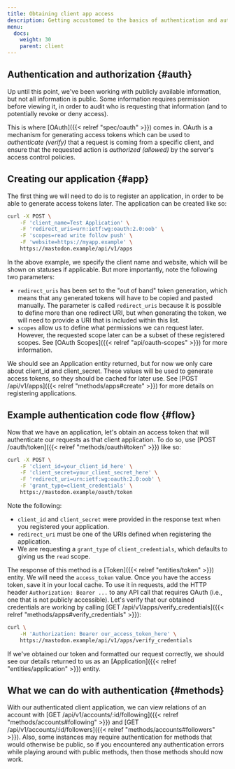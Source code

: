```yaml
---
title: Obtaining client app access
description: Getting accustomed to the basics of authentication and authorization.
menu:
  docs:
    weight: 30
    parent: client
---
```


## Authentication and authorization {#auth}

Up until this point, we've been working with publicly available information, but not all information is public. Some information requires permission before viewing it, in order to audit who is requesting that information (and to potentially revoke or deny access).

This is where [OAuth]({{< relref "spec/oauth" >}}) comes in. OAuth is a mechanism for generating access tokens which can be used to _authenticate (verify)_ that a request is coming from a specific client, and ensure that the requested action is _authorized (allowed)_ by the server's access control policies.

## Creating our application {#app}

The first thing we will need to do is to register an application, in order to be able to generate access tokens later. The application can be created like so:

```bash
curl -X POST \
	-F 'client_name=Test Application' \
	-F 'redirect_uris=urn:ietf:wg:oauth:2.0:oob' \
	-F 'scopes=read write follow push' \
	-F 'website=https://myapp.example' \
	https://mastodon.example/api/v1/apps
```

In the above example, we specify the client name and website, which will be shown on statuses if applicable. But more importantly, note the following two parameters:

* `redirect_uris` has been set to the "out of band" token generation, which means that any generated tokens will have to be copied and pasted manually. The parameter is called `redirect_uris` because it is possible to define more than one redirect URI, but when generating the token, we will need to provide a URI that is included within this list.
* `scopes` allow us to define what permissions we can request later. However, the requested scope later can be a subset of these registered scopes. See [OAuth Scopes]({{< relref "api/oauth-scopes" >}}) for more information.

We should see an Application entity returned, but for now we only care about client\_id and client\_secret. These values will be used to generate access tokens, so they should be cached for later use. See [POST /api/v1/apps]({{< relref "methods/apps#create" >}}) for more details on registering applications.

## Example authentication code flow {#flow}

Now that we have an application, let's obtain an access token that will authenticate our requests as that client application. To do so, use [POST /oauth/token]({{< relref "methods/oauth#token" >}}) like so:

```bash
curl -X POST \
	-F 'client_id=your_client_id_here' \
	-F 'client_secret=your_client_secret_here' \
	-F 'redirect_uri=urn:ietf:wg:oauth:2.0:oob' \
	-F 'grant_type=client_credentials' \
	https://mastodon.example/oauth/token
```

Note the following:

* `client_id` and `client_secret` were provided in the response text when you registered your application.
* `redirect_uri` must be one of the URIs defined when registering the application.
* We are requesting a `grant_type` of `client_credentials`, which defaults to giving us the `read` scope.

The response of this method is a [Token]({{< relref "entities/token" >}}) entity. We will need the `access_token` value. Once you have the access token, save it in your local cache. To use it in requests, add the HTTP header `Authorization: Bearer ...` to any API call that requires OAuth (i.e., one that is not publicly accessible). Let's verify that our obtained credentials are working by calling [GET /api/v1/apps/verify\_credentials]({{< relref "methods/apps#verify_credentials" >}}):

```bash
curl \
	-H 'Authorization: Bearer our_access_token_here' \
	https://mastodon.example/api/v1/apps/verify_credentials
```

If we've obtained our token and formatted our request correctly, we should see our details returned to us as an [Application]({{< relref "entities/application" >}}) entity.

## What we can do with authentication {#methods}

With our authenticated client application, we can view relations of an account with [GET /api/v1/accounts/:id/following]({{< relref "methods/accounts#following" >}}) and [GET /api/v1/accounts/:id/followers]({{< relref "methods/accounts#followers" >}}). Also, some instances may require authentication for methods that would otherwise be public, so if you encountered any authentication errors while playing around with public methods, then those methods should now work.

